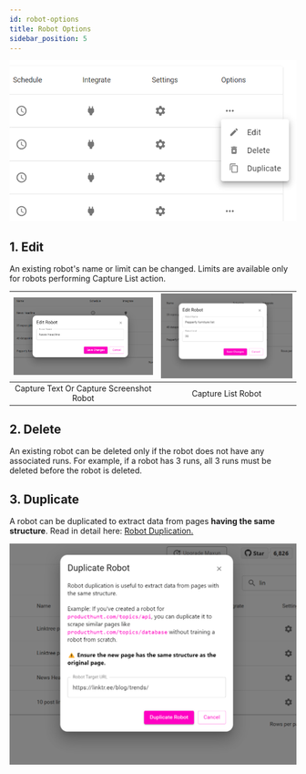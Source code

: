 ```yaml
---
id: robot-options
title: Robot Options
sidebar_position: 5
---
```


![Maxun Robot Options](robot_options.png)

## 1. Edit

An existing robot's name or limit can be changed. Limits are available only for robots performing Capture List action.

|![Maxun Edit Option 1](edit_options_norm.png)|![Maxun Edit Option 2](edit_options_list.png)|
|:---:|:---:|
|Capture Text Or Capture Screenshot Robot |Capture List Robot|

## 2. Delete

An existing robot can be deleted only if the robot does not have any associated runs. For example, if a robot has 3 runs, all 3 runs must be deleted before the robot is deleted.

## 3. Duplicate 

A robot can be duplicated to extract data from pages **having the same structure**. Read in detail here: <a href="/robot/robot-duplicate">Robot Duplication. </a>

![Maxun Duplicate Option](duplicate_option.png)